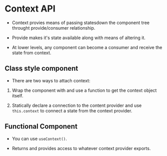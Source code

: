 # Context API

* Context provies means of passing statesdown the component tree throught provide/consumer relationship.

* Provide makes it's state available along with means of altering it.

* At lower levels, any component can become a consumer and receive the state from context.

## Class style component

* There are two ways to attach context:

1. Wrap the component with and use a function to get the context object itself.

2. Statically declare a connection to the content provider and use `this.context` to connect a state from the context provider.

## Functional Component

* You can use `useContext()`.

* Returns and provides access to whatever context provider exports.